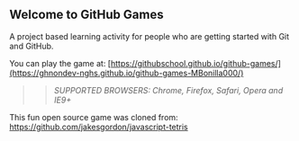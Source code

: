 ## Welcome to GitHub Games

A project based learning activity for people who are getting started with Git and GitHub.

You can play the game at: [https://githubschool.github.io/github-games/](https://ghnondev-nghs.github.io/github-games-MBonilla000/)

>> _*SUPPORTED BROWSERS*: Chrome, Firefox, Safari, Opera and IE9+_

This fun open source game was cloned from: https://github.com/jakesgordon/javascript-tetris
